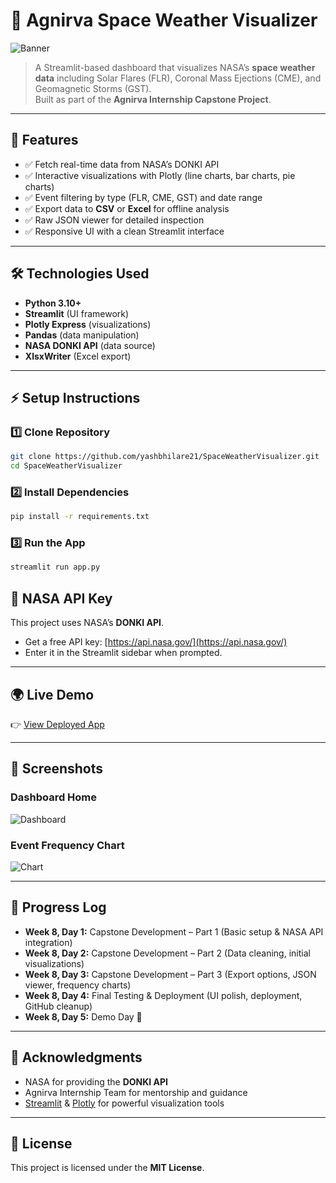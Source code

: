 # 🚀 Agnirva Space Weather Visualizer  

![Banner](screenshots/banner.png) <!-- Optional: Replace with your own banner image -->

> A Streamlit-based dashboard that visualizes NASA’s **space weather data** including Solar Flares (FLR), Coronal Mass Ejections (CME), and Geomagnetic Storms (GST).  
> Built as part of the **Agnirva Internship Capstone Project**.  

---

## 🌌 Features  

- ✅ Fetch real-time data from NASA’s DONKI API  
- ✅ Interactive visualizations with Plotly (line charts, bar charts, pie charts)  
- ✅ Event filtering by type (FLR, CME, GST) and date range  
- ✅ Export data to **CSV** or **Excel** for offline analysis  
- ✅ Raw JSON viewer for detailed inspection  
- ✅ Responsive UI with a clean Streamlit interface  

---

## 🛠️ Technologies Used  

- **Python 3.10+**  
- **Streamlit** (UI framework)  
- **Plotly Express** (visualizations)  
- **Pandas** (data manipulation)  
- **NASA DONKI API** (data source)  
- **XlsxWriter** (Excel export)  

---

## ⚡ Setup Instructions  

### 1️⃣ Clone Repository  
```bash
git clone https://github.com/yashbhilare21/SpaceWeatherVisualizer.git
cd SpaceWeatherVisualizer
```
### 2️⃣ Install Dependencies
```bash
pip install -r requirements.txt
```
### 3️⃣ Run the App
```bash
streamlit run app.py
```

## 🔑 NASA API Key  

This project uses NASA’s **DONKI API**.  

- Get a free API key: [https://api.nasa.gov/](https://api.nasa.gov/)  
- Enter it in the Streamlit sidebar when prompted.  

---

## 🌍 Live Demo  

👉 [View Deployed App](https://your-app-link.streamlit.app)  

---

## 📸 Screenshots  

### Dashboard Home  
![Dashboard](screenshots/home.png)  

### Event Frequency Chart  
![Chart](screenshots/chart.png)  

---

## 📜 Progress Log  

- **Week 8, Day 1:** Capstone Development – Part 1 (Basic setup & NASA API integration)  
- **Week 8, Day 2:** Capstone Development – Part 2 (Data cleaning, initial visualizations)  
- **Week 8, Day 3:** Capstone Development – Part 3 (Export options, JSON viewer, frequency charts)  
- **Week 8, Day 4:** Final Testing & Deployment (UI polish, deployment, GitHub cleanup)  
- **Week 8, Day 5:** Demo Day 🎉  

---

## 🙌 Acknowledgments  

- NASA for providing the **DONKI API**  
- Agnirva Internship Team for mentorship and guidance  
- [Streamlit](https://streamlit.io/) & [Plotly](https://plotly.com/) for powerful visualization tools  

---

## 📄 License  

This project is licensed under the **MIT License**.  

